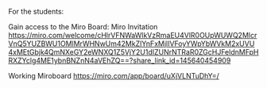 

For the students:

Gain access to the Miro Board: Miro Invitation
https://miro.com/welcome/cHlrVFNWaWlkVzRmaEU4VlR0OUpWUWQ2MlcrVnQ5YUZBWU1OMlMrWHNwUm42MkZlYnFxMjlIVFoyYWpYbWVkM2xUVU4xMEtGbjk4QmNXeGY2eWNXQ1Z5VjY2U1dIZUNrNTRaR0ZGcHJFeldnMFpHRXZYclg4ME1ybnBNZnN4aVEhZQ==?share_link_id=145640454909

Working Miroboard
https://miro.com/app/board/uXjVLNTuDhY=/

